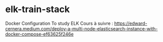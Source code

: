 # elk-train-stack
Docker Configuration To study ELK 
Cours à suivre : https://edward-cernera.medium.com/deploy-a-multi-node-elasticsearch-instance-with-docker-compose-ef63625f246e
